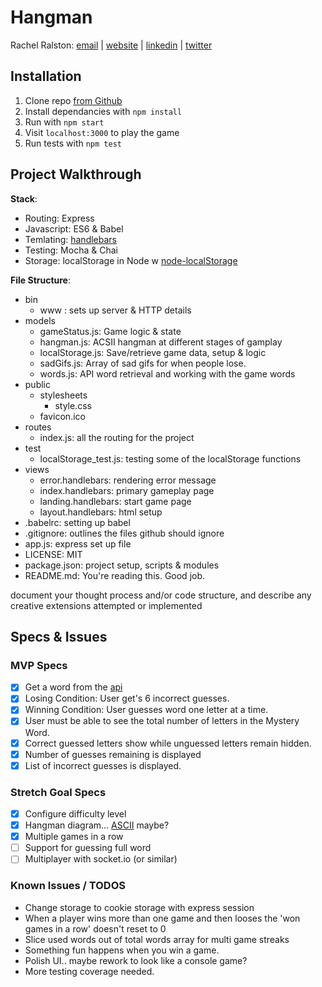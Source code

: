 # Hangman
Rachel Ralston: [email](rachel@rachelralston.com)  |  [website](http://www.rachelralston.com)  |  [linkedin](http://www.linkedin.com/in/rachelralston)  |  [twitter](http://www.twitter.com/@rachelralston)

## Installation 
1. Clone repo [from Github](https://github.com/rachel-ftw/hangman)
2. Install dependancies with `npm install`
3. Run with `npm start`
4. Visit `localhost:3000` to play the game
5. Run tests with `npm test`

## Project Walkthrough

**Stack**: 
- Routing: Express
- Javascript: ES6 & Babel
- Temlating: [handlebars](http://handlebarsjs.com/)
- Testing: Mocha & Chai
- Storage: localStorage in Node w [node-localStorage](https://github.com/lmaccherone/node-localstorage)

**File Structure**:
- bin
    + www : sets up server & HTTP details
- models
    + gameStatus.js: Game logic & state
    + hangman.js: ACSII hangman at different stages of gamplay
    + localStorage.js: Save/retrieve game data, setup & logic
    + sadGifs.js: Array of sad gifs for when people lose.
    + words.js: API word retrieval and working with the game words
- public
    + stylesheets
        * style.css
    + favicon.ico
- routes
    + index.js: all the routing for the project
- test
    + localStorage_test.js: testing some of the localStorage functions 
- views
    + error.handlebars: rendering error message
    + index.handlebars: primary gameplay page
    + landing.handlebars: start game page
    + layout.handlebars: html setup
- .babelrc: setting up babel
- .gitignore: outlines the files github should ignore
- app.js: express set up file
- LICENSE: MIT
- package.json: project setup, scripts & modules
- README.md: You're reading this. Good job.

 document your thought process and/or code structure, and describe any creative
extensions attempted or implemented

## Specs & Issues

### MVP Specs
- [X] Get a word from the [api](http://linkedin-reach.hagbpyjegb.us-west-2.elasticbeanstalk.com/words)
- [X] Losing Condition: User get's 6 incorrect guesses.
- [X] Winning Condition: User guesses word one letter at a time.
- [X] User must be able to see the total number of letters in the Mystery Word.
- [X] Correct guessed letters show while unguessed letters remain hidden.
- [X] Number of guesses remaining is displayed
- [X] List of incorrect guesses is displayed.

### Stretch Goal Specs
- [X] Configure difficulty level
- [X] Hangman diagram... [ASCII](http://ascii.co.uk/art/hangman) maybe? 
- [X] Multiple games in a row
- [ ] Support for guessing full word
- [ ] Multiplayer with socket.io (or similar)

### Known Issues / TODOS
- Change storage to cookie storage with express session
- When a player wins more than one game and then looses the 'won games in a row' doesn't reset to 0
- Slice used words out of total words array for multi game streaks
- Something fun happens when you win a game.
- Polish UI.. maybe rework to look like a console game?
- More testing coverage needed.

